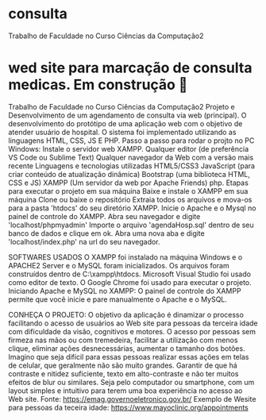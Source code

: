# consulta
 Trabalho de Faculdade no Curso Ciências da Computação2
# wed site para marcação de consulta medicas. Em construção 👷 
 Trabalho de Faculdade no Curso Ciências da Computação2
Projeto e Desenvolvimento de um agendamento de consulta via web (principal). O desenvolvimento do protótipo de uma aplicação web com
o objetivo de atender usuário de hospital. O sistema foi implementado utilizando as linguagens
HTML, CSS, JS E PHP.
Passo a passo para rodar o projto no PC Windows:
Instale o servidor web XAMPP.
Qualquer editor (de preferência VS Code ou Sublime Text)
Qualquer navegador da Web com a versão mais recente
Linguagens e tecnologias utilizadas
HTML5/CSS3
JavaScript (para criar conteúdo de atualização dinâmica)
Bootstrap (uma biblioteca HTML, CSS e JS)
XAMPP (Um servidor da web por Apache Friends)
php.
Etapas para executar o projeto em sua máquina
Baixe e instale o XAMPP em sua máquina
Clone ou baixe o repositório
Extraia todos os arquivos e mova-os para a pasta 'htdocs' do seu diretório XAMPP.
Inicie o Apache e o Mysql no painel de controle do XAMPP.
Abra seu navegador e digite 'localhost/phpmyadmin'
Importe o arquivo 'agendaHosp.sql' dentro de seu banco de dados e clique em ok.
Abra uma nova aba e digite 'localhost/index.php' na url do seu navegador.

SOFTWARES USADOS
O XAMPP foi instalado na máquina Windows e o APACHE2 Server e o MySQL foram inicializados. 
Os arquivos foram construídos dentro de C:\xampp\htdocs.
Microsoft Visual Studio foi usado como editor de texto.
O Google Chrome foi usado para executar o projeto.
Iniciando Apache e MySQL no XAMPP:
O painel de controle do XAMPP permite que você inicie e pare manualmente o Apache e o MySQL. 

CONHEÇA O PROJETO:
O objetivo da aplicação é dinamizar o processo facilitando o acesso de usuários ao Web site para pessoas da terceira idade com dificuldade da visão, cognitivos e motores.
O acesso por pessoas sem firmeza nas mãos ou com tremedeira, facilitar a utilização com menos clique, eliminar ações desnecessárias, aumentar o tamanho dos botões. 
Imagino que seja difícil para essas pessoas realizar essas ações em telas de celular, que geralmente não são muito grandes.
Garantir de que há contraste e nitidez suficiente, texto em alto-contraste e não ter muitos efeitos de blur ou similares.
Seja pelo computador ou smartphone, com um layout simples e intuitivo para terem uma boa experiência no acesso ao Web site. 
Fonte: https://emag.governoeletronico.gov.br/
Exemplo de Wesite para pessoas da teceira idade: https://www.mayoclinic.org/appointments
